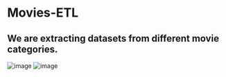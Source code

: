 # Movies-ETL
## We are extracting datasets from different movie categories.
![image](https://user-images.githubusercontent.com/89429991/209000398-921c0bc1-c2cb-4798-bd4b-40a246b6566a.png)
![image](https://user-images.githubusercontent.com/89429991/209000515-65897ce3-5cad-42ab-b648-aa6459accf36.png)

